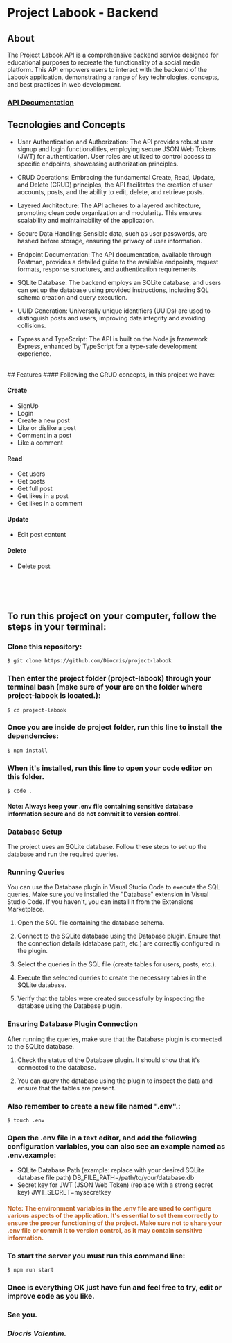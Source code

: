 # Project Labook - Backend

## About
The Project Labook API is a comprehensive backend service designed for educational purposes to recreate the functionality of a social media platform. This API empowers users to interact with the backend of the Labook application, demonstrating a range of key technologies, concepts, and best practices in web development.
### **[API Documentation](https://documenter.getpostman.com/view/27681104/2s9Y5csfMP)**
## Tecnologies and Concepts

* User Authentication and Authorization: The API provides robust user signup and login functionalities, employing secure JSON Web Tokens (JWT) for authentication. User roles are utilized to control access to specific endpoints, showcasing authorization principles.

* CRUD Operations: Embracing the fundamental Create, Read, Update, and Delete (CRUD) principles, the API facilitates the creation of user accounts, posts, and the ability to edit, delete, and retrieve posts.

* Layered Architecture: The API adheres to a layered architecture, promoting clean code organization and modularity. This ensures scalability and maintainability of the application.

* Secure Data Handling: Sensible data, such as user passwords, are hashed before storage, ensuring the privacy of user information.

* Endpoint Documentation: The API documentation, available through Postman, provides a detailed guide to the available endpoints, request formats, response structures, and authentication requirements.

* SQLite Database: The backend employs an SQLite database, and users can set up the database using provided instructions, including SQL schema creation and query execution.

* UUID Generation: Universally unique identifiers (UUIDs) are used to distinguish posts and users, improving data integrity and avoiding collisions.

* Express and TypeScript: The API is built on the Node.js framework Express, enhanced by TypeScript for a type-safe development experience.
</br>
## Features
#### Following the CRUD concepts, in this project we have:
 
 #### Create
 * SignUp
 * Login
 * Create a new post
 * Like or dislike a post
 * Comment in a post
 * Like a comment
 
 #### Read
 * Get users
 * Get posts
 * Get full post
 * Get likes in a post
 * Get likes in a comment
 
 #### Update
 * Edit post content
 
 #### Delete
 * Delete post
</br>

</br>




</br>

## To run this project on your computer, follow the steps in your terminal:

### Clone this repository:
```
$ git clone https://github.com/Diocris/project-labook
```

### Then enter the project folder (project-labook) through your terminal bash (make sure of your are on the folder where project-labook is located.):
```
$ cd project-labook
```

### Once you are inside de project folder, run this line to install the dependencies:
```
$ npm install
```

### When it's installed, run this line to open your code editor on this folder.
```
$ code .
```
#### Note: Always keep your .env file containing sensitive database information secure and do not commit it to version control.


### Database Setup
The project uses an SQLite database. Follow these steps to set up the database and run the required queries.

### Running Queries
You can use the Database plugin in Visual Studio Code to execute the SQL queries. Make sure you've installed the "Database" extension in Visual Studio Code. If you haven't, you can install it from the Extensions Marketplace.

1. Open the SQL file containing the database schema.

2. Connect to the SQLite database using the Database plugin. Ensure that the connection details (database path, etc.) are correctly configured in the plugin.

3. Select the queries in the SQL file (create tables for users, posts, etc.).

4. Execute the selected queries to create the necessary tables in the SQLite database.

5. Verify that the tables were created successfully by inspecting the database using the Database plugin.

### Ensuring Database Plugin Connection
After running the queries, make sure that the Database plugin is connected to the SQLite database.

1. Check the status of the Database plugin. It should show that it's connected to the database.

2. You can query the database using the plugin to inspect the data and ensure that the tables are present.

### Also remember to create a new file named ".env".:
```
$ touch .env
```
### Open the .env file in a text editor, and add the following configuration variables, you can also see an example named as .env.example:

* SQLite Database Path (example: replace with your desired SQLite database file path)
DB_FILE_PATH=/path/to/your/database.db
* Secret key for JWT (JSON Web Token) (replace with a strong secret key)
JWT_SECRET=mysecretkey


#### <p style="color:#BE6429"> Note: The environment variables in the .env file are used to configure various aspects of the application. It's essential to set them correctly to ensure the proper functioning of the project. Make sure not to share your .env file or commit it to version control, as it may contain sensitive information.</p>

### To start the server you must run this command line:
```
$ npm run start
```

### Once is everything OK just have fun and feel free to try, edit or improve code as you like.
### See you.
### <em>Diocris Valentim.</em>
 




